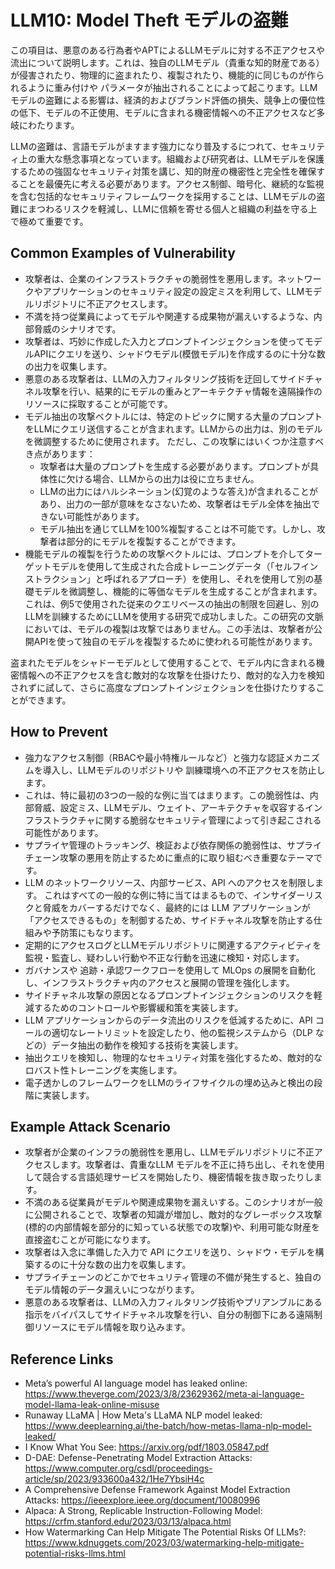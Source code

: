 # LLM10: Model Theft モデルの盗難

この項目は、悪意のある行為者やAPTによるLLMモデルに対する不正アクセスや流出について説明します。これは、独自のLLMモデル（貴重な知的財産である）が侵害されたり、物理的に盗まれたり、複製されたり、機能的に同じものが作られるように重み付けや パラメータが抽出されることによって起こります。LLMモデルの盗難による影響は、経済的およびブランド評価の損失、競争上の優位性の低下、モデルの不正使用、モデルに含まれる機密情報への不正アクセスなど多岐にわたります。

LLMの盗難は、言語モデルがますます強力になり普及するにつれて、セキュリティ上の重大な懸念事項となっています。組織および研究者は、LLMモデルを保護するための強固なセキュリティ対策を講じ、知的財産の機密性と完全性を確保することを最優先に考える必要があります。アクセス制御、暗号化、継続的な監視を含む包括的なセキュリティフレームワークを採用することは、LLMモデルの盗難にまつわるリスクを軽減し、LLMに信頼を寄せる個人と組織の利益を守る上で極めて重要です。

## Common Examples of Vulnerability

+ 攻撃者は、企業のインフラストラクチャの脆弱性を悪用します。ネットワークやアプリケーションのセキュリティ設定の設定ミスを利用して、LLMモデルリポジトリに不正アクセスします。
+ 不満を持つ従業員によってモデルや関連する成果物が漏えいするような、内部脅威のシナリオです。
+ 攻撃者は、巧妙に作成した入力とプロンプトインジェクションを使ってモデルAPIにクエリを送り、シャドウモデル(模倣モデル)を作成するのに十分な数の出力を収集します。
+ 悪意のある攻撃者は、LLMの入力フィルタリング技術を迂回してサイドチャネル攻撃を行い、結果的にモデルの重みとアーキテクチャ情報を遠隔操作のリソースに採取することが可能です。
+ モデル抽出の攻撃ベクトルには、特定のトピックに関する大量のプロンプトをLLMにクエリ送信することが含まれます。LLMからの出力は、別のモデルを微調整するために使用されます。
 ただし、この攻撃にはいくつか注意すべき点があります：
     - 攻撃者は大量のプロンプトを生成する必要があります。プロンプトが具体性に欠ける場合、LLMからの出力は役に立ちません。
    - LLMの出力にはハルシネーション(幻覚のような答え)が含まれることがあり、出力の一部が意味をなさないため、攻撃者はモデル全体を抽出できない可能性があります。
    - モデル抽出を通じてLLMを100%複製することは不可能です。しかし、攻撃者は部分的にモデルを複製することができます。
 + 機能モデルの複製を行うための攻撃ベクトルには、プロンプトを介してターゲットモデルを使用して生成された合成トレーニングデータ（「セルフインストラクション」と呼ばれるアプローチ）を使用し、それを使用して別の基礎モデルを微調整し、機能的に等価なモデルを生成することが含まれます。これは、例5で使用された従来のクエリベースの抽出の制限を回避し、別のLLMを訓練するためにLLMを使用する研究で成功しました。この研究の文脈においては、モデルの複製は攻撃ではありません。この手法は、攻撃者が公開APIを使って独自のモデルを複製するために使われる可能性があります。

盗まれたモデルをシャドーモデルとして使用することで、モデル内に含まれる機密情報への不正アクセスを含む敵対的な攻撃を仕掛けたり、敵対的な入力を検知されずに試して、さらに高度なプロンプトインジェクションを仕掛けたりすることができます。

## How to Prevent

+ 強力なアクセス制御（RBACや最小特権ルールなど）と強力な認証メカニズムを導入し、LLMモデルのリポジトリや 訓練環境への不正アクセスを防止します。
+ これは、特に最初の3つの一般的な例に当てはまります。この脆弱性は、内部脅威、設定ミス、LLMモデル、ウェイト、アーキテクチャを収容するインフラストラクチャに関する脆弱なセキュリティ管理によって引き起こされる可能性があります。
+ サプライヤ管理のトラッキング、検証および依存関係の脆弱性は、サプライチェーン攻撃の悪用を防止するために重点的に取り組むべき重要なテーマです。
+ LLM のネットワークリソース、内部サービス、API へのアクセスを制限します。
   これはすべての一般的な例に特に当てはまるもので、インサイダーリスクと脅威をカバーするだけでなく、最終的には LLM アプリケーションが「アクセスできるもの」を制御するため、サイドチャネル攻撃を防止する仕組みや予防策にもなります。
+ 定期的にアクセスログとLLMモデルリポジトリに関連するアクティビティを監視・監査し、疑わしい行動や不正な行動を迅速に検知・対応します。
+ ガバナンスや 追跡・承認ワークフローを使用して MLOps の展開を自動化し、インフラストラクチャ内のアクセスと展開の管理を強化します。
+ サイドチャネル攻撃の原因となるプロンプトインジェクションのリスクを軽減するためのコントロールや影響緩和策を実装します。
+ LLM アプリケーションからのデータ流出のリスクを低減するために、API コールの適切なレートリミットを設定したり、他の監視システムから（DLP などの）データ抽出の動作を検知する技術を実装します。
+ 抽出クエリを検知し、物理的なセキュリティ対策を強化するため、敵対的なロバスト性トレーニングを実施します。
+ 電子透かしのフレームワークをLLMのライフサイクルの埋め込みと検出の段階に実装します。

## Example Attack Scenario

+ 攻撃者が企業のインフラの脆弱性を悪用し、LLMモデルリポジトリに不正アクセスします。攻撃者は、貴重なLLM モデルを不正に持ち出し、それを使用して競合する言語処理サービスを開始したり、機密情報を抜き取ったりします。
+ 不満のある従業員がモデルや関連成果物を漏えいする。このシナリオが一般に公開されることで、攻撃者の知識が増加し、敵対的なグレーボックス攻撃(標的の内部情報を部分的に知っている状態での攻撃)や、利用可能な財産を直接盗むことが可能になります。
+ 攻撃者は入念に準備した入力で API にクエリを送り、シャドウ・モデルを構築するのに十分な数の出力を収集します。
+ サプライチェーンのどこかでセキュリティ管理の不備が発生すると、独自のモデル情報のデータ漏えいにつながります。
+ 悪意のある攻撃者は、LLMの入力フィルタリング技術やプリアンブルにある指示をバイパスしてサイドチャネル攻撃を行い、自分の制御下にある遠隔制御リソースにモデル情報を取り込みます。
 
 ## Reference Links

+ Meta’s powerful AI language model has leaked online: https://www.theverge.com/2023/3/8/23629362/meta-ai-language-model-llama-leak-online-misuse
+ Runaway LLaMA | How Meta's LLaMA NLP model leaked: https://www.deeplearning.ai/the-batch/how-metas-llama-nlp-model-leaked/
+ I Know What You See: https://arxiv.org/pdf/1803.05847.pdf
+ D-DAE: Defense-Penetrating Model Extraction Attacks: https://www.computer.org/csdl/proceedings-article/sp/2023/933600a432/1He7YbsiH4c
+ A Comprehensive Defense Framework Against Model Extraction Attacks: https://ieeexplore.ieee.org/document/10080996
+ Alpaca: A Strong, Replicable Instruction-Following Model: https://crfm.stanford.edu/2023/03/13/alpaca.html
+ How Watermarking Can Help Mitigate The Potential Risks Of LLMs?: https://www.kdnuggets.com/2023/03/watermarking-help-mitigate-potential-risks-llms.html

